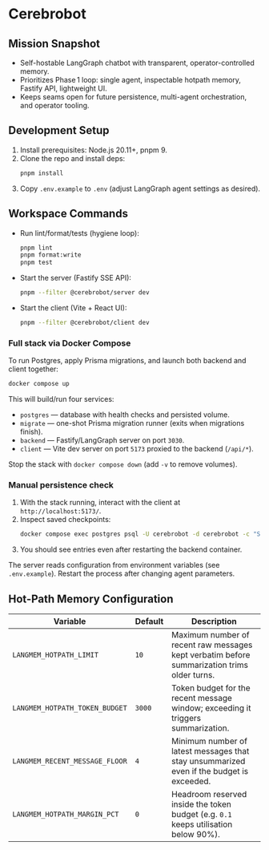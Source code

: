 # Cerebrobot

## Mission Snapshot
- Self-hostable LangGraph chatbot with transparent, operator-controlled memory.
- Prioritizes Phase 1 loop: single agent, inspectable hotpath memory, Fastify API, lightweight UI.
- Keeps seams open for future persistence, multi-agent orchestration, and operator tooling.

## Development Setup
1. Install prerequisites: Node.js 20.11+, pnpm 9.
2. Clone the repo and install deps:
   ```bash
   pnpm install
   ```
3. Copy `.env.example` to `.env` (adjust LangGraph agent settings as desired).

## Workspace Commands
- Run lint/format/tests (hygiene loop):
  ```bash
  pnpm lint
  pnpm format:write
  pnpm test
  ```
- Start the server (Fastify SSE API):
  ```bash
  pnpm --filter @cerebrobot/server dev
  ```
- Start the client (Vite + React UI):
  ```bash
  pnpm --filter @cerebrobot/client dev
  ```

### Full stack via Docker Compose

To run Postgres, apply Prisma migrations, and launch both backend and client together:

```bash
docker compose up
```

This will build/run four services:

- `postgres` — database with health checks and persisted volume.
- `migrate` — one-shot Prisma migration runner (exits when migrations finish).
- `backend` — Fastify/LangGraph server on port `3030`.
- `client` — Vite dev server on port `5173` proxied to the backend (`/api/*`).

Stop the stack with `docker compose down` (add `-v` to remove volumes).

### Manual persistence check

1. With the stack running, interact with the client at `http://localhost:5173/`.
2. Inspect saved checkpoints:
   ```bash
   docker compose exec postgres psql -U cerebrobot -d cerebrobot -c "SELECT thread_id, checkpoint_id, octet_length(checkpoint) AS checkpoint_bytes, updated_at FROM \"LangGraphCheckpoint\" ORDER BY updated_at DESC LIMIT 5;"
   ```
3. You should see entries even after restarting the backend container.

The server reads configuration from environment variables (see `.env.example`). Restart the process after changing agent parameters.

## Hot-Path Memory Configuration

| Variable | Default | Description |
| --- | --- | --- |
| `LANGMEM_HOTPATH_LIMIT` | `10` | Maximum number of recent raw messages kept verbatim before summarization trims older turns. |
| `LANGMEM_HOTPATH_TOKEN_BUDGET` | `3000` | Token budget for the recent message window; exceeding it triggers summarization. |
| `LANGMEM_RECENT_MESSAGE_FLOOR` | `4` | Minimum number of latest messages that stay unsummarized even if the budget is exceeded. |
| `LANGMEM_HOTPATH_MARGIN_PCT` | `0` | Headroom reserved inside the token budget (e.g. `0.1` keeps utilisation below 90%). |
